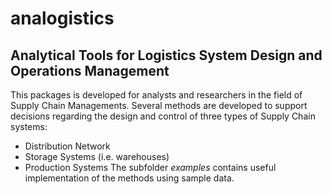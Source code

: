 # analogistics
## Analytical Tools for Logistics System Design and Operations Management
This packages is developed for analysts and researchers in the field of Supply Chain Managements. Several methods are developed to support decisions regarding the design and control of three types of Supply Chain systems:
* Distribution Network
* Storage Systems (i.e. warehouses)
* Production Systems
The subfolder *examples* contains useful implementation of the methods using sample data.
